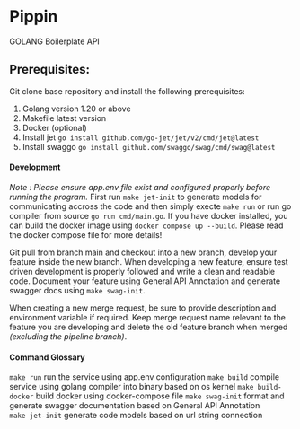 # Pippin

GOLANG Boilerplate API

## Prerequisites:

Git clone base repository and install the following prerequisites:

1. Golang version 1.20 or above
2. Makefile latest version
3. Docker (optional)
4. Install jet `go install github.com/go-jet/jet/v2/cmd/jet@latest`
5. Install swaggo `go install github.com/swaggo/swag/cmd/swag@latest`

#### Development

_Note : Please ensure app.env file exist and configured properly before running the program._
First run `make jet-init` to generate models for communicating accross the code and then simply execte `make run` or run go compiler from source `go run cmd/main.go`. If you have docker installed, you can build the docker image using `docker compose up --build`. Please read the docker compose file for more details!

Git pull from branch main and checkout into a new branch, develop your feature inside the new branch. When developing a new feature, ensure test driven development is properly followed and write a clean and readable code. Document your feature using General API Annotation and generate swagger docs using `make swag-init`.

When creating a new merge request, be sure to provide description and environment variable if required. Keep merge request name relevant to the feature you are developing and delete the old feature branch when merged _(excluding the pipeline branch)_.

#### Command Glossary

`make run` run the service using app.env configuration
`make build` compile service using golang compiler into binary based on os kernel
`make build-docker` build docker using docker-compose file
`make swag-init` format and generate swagger documentation based on General API Annotation  
`make jet-init` generate code models based on url string connection
